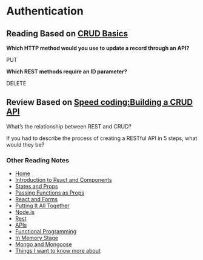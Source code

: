 # Authentication

## Reading Based on [CRUD Basics](https://medium.com/geekculture/crud-operations-explained-2a44096e9c88)


**Which HTTP method would you use to update a record through an API?**

PUT

**Which REST methods require an ID parameter?**

DELETE

## Review Based on [Speed coding:Building a CRUD API](https://www.youtube.com/watch?v=EzNcBhSv1Wo)

What’s the relationship between REST and CRUD?

If you had to describe the process of creating a RESTful API in 5 steps, what would they be?

### Other Reading Notes

* [Home](README.md)
* [Introduction to React and Components](class-1.md)
* [States and Props](class-2.md)
* [Passing Functions as Props](class-3.md)
* [React and Forms](class-04.md)
* [Putting It All Together](class-5.md)
* [Node.js](class-6.md)
* [Rest](class-7.md)
* [APIs](class-8.md)
* [Functional Programming](class-9.md)
* [In Memory Stage](class-010.md)
* [Mongo and Mongoose](class-011.md)
* [Things I want to know more about](questions.md)
